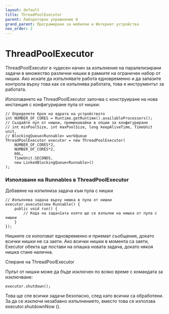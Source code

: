 ```yaml
---
layout: default
title: ThreadPoolExecutor
parent: Лабораторно упражнение 8
grand_parent: Програмиране за мобилни и Интернет устройства
nav_order: 2
---
```


# ThreadPoolExecutor

ThreadPoolExecutor е чудесен начин за изпълнение на паралелизирани задачи в множество различни нишки в рамките на ограничен набор от нишки. Ако искате да изпълнявате работа едновременно и да запазите контрола върху това как се изпълнява работата, това е инструментът за работата.

Използването на ThreadPoolExecutor започва с конструиране на нова инстанция с конфигуриране пула от нишки:

```
// Определете броя на ядрата на устройството 
int NUMBER_OF_CORES = Runtime.getRuntime().availableProcessors();
// Създайте пул от нишки, преминавайки в опции за конфигуриране 
// int minPoolSize, int maxPoolSize, long keepAliveTime, TimeUnit unit,
// BlockingQueue<Runnable> workQueue
ThreadPoolExecutor executor = new ThreadPoolExecutor(
    NUMBER_OF_CORES*2,
    NUMBER_OF_CORES*2,
    60L,
    TimeUnit.SECONDS,
    new LinkedBlockingQueue<Runnable>()
);
```

### Използване на Runnables в ThreadPoolExecutor

Добавяне на изпилниза задача към пула с нишки

```
// Изпълнява задача върху нишка в пула от нишки 
executor.execute(new Runnable() {
    public void run() {
        // Кода на задач1ата която ще се изпълни на нишка от пула с нишки
    }
});
```

Нишките се използват едновременно и приемат съобщения, докато всички нишки не са заети. Ако всички нишки в момента са заети, Executor обекта ще постави на опашка новата задача, докато някоя нишка стане налична.

Спиране на ThreadPoolExecutor

Пулът от нишки може да бъде изключен по всяко време с командата за изключване:

```
executor.shutdown();
```

Това ще спе всички задачи безопасно, след като всички са обработени. За да се изключи незабавно изпълнението, вместо това се използва executor.shutdownNow ().
